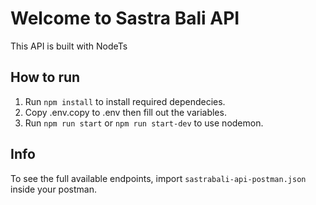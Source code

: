 # Welcome to Sastra Bali API
This API is built with NodeTs

## How to run
1. Run `npm install` to install required dependecies.
2. Copy .env.copy to .env then fill out the variables.
3. Run `npm run start` or `npm run start-dev` to use nodemon.

## Info
To see the full available endpoints, import `sastrabali-api-postman.json` inside your postman.
